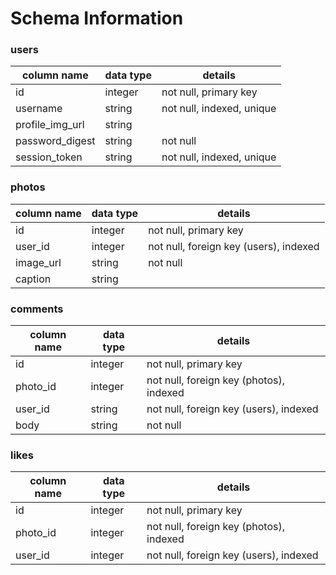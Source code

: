 # Schema Information

### users

| column name     | data type | details                   |
| --------------- | -------   | ------------------------- |
| id              | integer   | not null, primary key     |
| username        | string    | not null, indexed, unique |
| profile_img_url | string    |                           |
| password_digest | string    | not null                  |
| session_token   | string    | not null, indexed, unique |


### photos
| column name | data type | details                                |
| ----------- | --------- | ---------------------------------------|
| id          | integer   | not null, primary key                  |
| user_id     | integer   | not null, foreign key (users), indexed |
| image_url   | string    | not null                               |
| caption     | string    |                                        |

### comments
| column name | data type | details                                 |
| ----------- | --------- | ----------------------------------------|
| id          | integer   | not null, primary key                   |
| photo_id    | integer   | not null, foreign key (photos), indexed |
| user_id     | string    | not null, foreign key (users), indexed  |
| body        | string    | not null                                |

### likes

| column name | data type | details                                 |
| ----------- | --------- | --------------------------------------- |
| id          | integer   | not null, primary key                   |
| photo_id    | integer   | not null, foreign key (photos), indexed |
| user_id     | integer   | not null, foreign key (users), indexed  |
